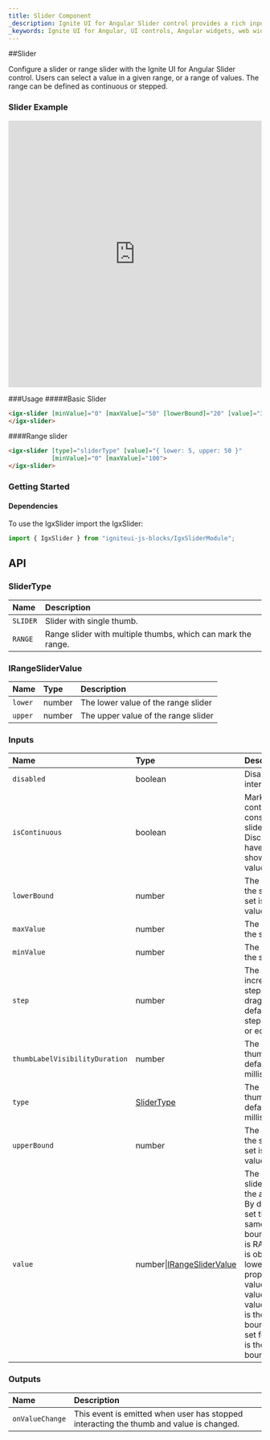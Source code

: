 ```yaml
---
title: Slider Component
_description: Ignite UI for Angular Slider control provides a rich input for value selection and delivers consistent experience across browsers.
_keywords: Ignite UI for Angular, UI controls, Angular widgets, web widgets, UI widgets, Angular, Native Angular Components Suite, Native Angular Controls, Native Angular Components Library, Angular Slider components, Angular Slider controls
---
```


##Slider
<p class="highlight">Configure a slider or range slider with the Ignite UI for Angular Slider control. Users can select a value in a given range, or a range of values. The range can be defined as continuous or stepped.</p>
<div class="divider"></div>

### Slider Example
<div class="sample-container" style="height: 530px">
    <iframe frameborder="0" seamless width="100%" height="100%" src="https://www.infragistics.com/angular-demos/slider"></iframe>
</div>
<div class="divider--half"></div>


###Usage
#####Basic Slider
<div class="divider--half"></div>

```html
<igx-slider [minValue]="0" [maxValue]="50" [lowerBound]="20" [value]="30">
</igx-slider>
```

####Range slider
<div class="divider--half"></div>

```html
<igx-slider [type]="sliderType" [value]="{ lower: 5, upper: 50 }"
            [minValue]="0" [maxValue]="100">
</igx-slider>
```
<div class="divider--half"></div>

### Getting Started

#### Dependencies
To use the IgxSlider import the IgxSlider:

```typescript
import { IgxSlider } from "igniteui-js-blocks/IgxSliderModule";
```
<div class="divider"></div>

## API

### SliderType

| Name | Description |
| :--- | :---------- |
| `SLIDER` | Slider with single thumb. |
| `RANGE` | Range slider with multiple thumbs, which can mark the range. |
<div class="divider--half"></div>

### IRangeSliderValue

| Name | Type | Description |
| :--- | :--- | :---------- |
| `lower` | number | The lower value of the range slider |
| `upper` | number | The upper value of the range slider |
<div class="divider--half"></div>

### Inputs

| Name | Type | Description |
| :--- | :--- | :--- |
| `disabled` | boolean | Disables or enables UI interaction. |
| `isContinuous` | boolean | Marks slider as continuous. By default is considered that the slider is discrete. Discrete slider does not have ticks and does not shows bubble labels for values. |
| `lowerBound` | number | The lower boundary of the slider value. If not set is the same as min value. |
| `maxValue` | number | The maximal value for the slider. |
| `minValue` | number | The minimal value for the slider. |
| `step` | number | The incremental/decremental step of the value when dragging the thumb. The default step is 1, and step should not be less or equal than 0. |
| `thumbLabelVisibilityDuration` | number | The duration visibility of thumbs labels. The default value is 750 milliseconds. |
| `type` | [SliderType](#slidertype) | The duration visibility of thumbs labels. The default value is 750 milliseconds. |
| `upperBound` | number | The lower boundary of the slider value. If not set is the same as min value. |
| `value` | number\|[IRangeSliderValue](#irangeslidervalue) | The slider value. If the slider is of type SLIDER the argument is number. By default if no value is set the default value is same as lower upper bound. If the slider type is RANGE the argument is object containing lower and upper properties for the values.  By default if no value is set the default value is for lower value it is the same as lower bound and if no value is set for the upper value it is the same as the upper bound.
<div class="divider--half"></div>

### Outputs

| Name | Description |
| :--- | :--- |
| `onValueChange`  | This event is emitted when user has stopped interacting the thumb and value is changed.  |
<div class="divider--half"></div>
